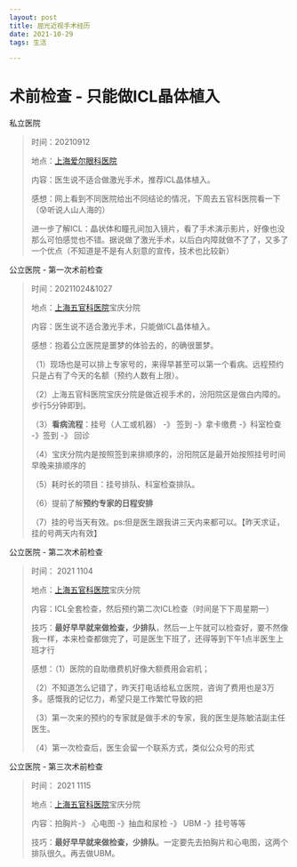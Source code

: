 ```yaml
---
layout: post
title: 屈光近视手术经历
date: 2021-10-29
tags: 生活

---
```


# 术前检查 - 只能做ICL晶体植入

私立医院 

> 时间：20210912
>
> 地点：[上海爱尔眼科医院](https://j.map.baidu.com/9c/H03)
>
> 内容：医生说不适合做激光手术，推荐ICL晶体植入。
>
> 感想：网上看到不同医院给出不同结论的情况，下周去五官科医院看一下（😰听说人山人海的）
>
> 进一步了解ICL：晶状体和瞳孔间加入镜片，看了手术演示影片，好像也没那么可怕感觉也不错。据说做了激光手术，以后白内障就做不了了，又多了一个优点（不知道是不是有人刻意的宣传，技术也比较新）

公立医院  - 第一次术前检查

> 时间：20211024&1027
>
> 地点：[上海五官科医院](https://j.map.baidu.com/3d/Fzx)宝庆分院
>
> 内容：医生说不适合激光手术，只能做ICL晶体植入。
>
> 感想：抱着公立医院是噩梦的体验去的，的确很噩梦。
>
> （1）现场也是可以排上专家号的，来得早甚至可以第一个看病。远程预约只是占有了今天的名额（预约人数有上限）。
>
> （2）上海五官科医院宝庆分院是做近视手术的，汾阳院区是做白内障的。步行5分钟即到。
>
> （3）**看病流程**：挂号（人工或机器） -》 签到 -》拿卡缴费 -》科室检查 -》签到 -》 回诊
>
> （4）宝庆分院内是按照签到来排顺序的，汾阳院区是最开始按照挂号时间早晚来排顺序的
>
> （5）耗时长的项目：挂号排队、科室检查排队。
>
> （6）提前了解**预约专家的日程安排**
>
> （7）挂的号当天有效。ps:但是医生跟我讲三天内来都可以。【昨天求证，挂的号两天内有效】

公立医院  - 第二次术前检查

> 时间： 2021 1104
>
> 地点：[上海五官科医院](https://j.map.baidu.com/3d/Fzx)宝庆分院
>
> 内容：ICL全套检查，然后预约第二次ICL检查（时间是下下周星期一）
>
> 技巧：**最好早早就来做检查，少排队**，然后一上午就可以检查好，要不然像我一样，本来检查都做完了，可是医生下班了，还得等到下午1点半医生上班才行
>
> 感想：（1）医院的自助缴费机好像大额费用会宕机；
>
> （2）不知道怎么记错了，昨天打电话给私立医院，咨询了费用也是3万多。感慨我的记忆力，希望只是工作繁忙导致的把
>
> （3）第一次来的预约的专家就是做手术的专家，我的医生是陈敏洁副主任医生。
>
> （4）第一次检查后，医生会留一个联系方式，类似公众号的形式

公立医院 - 第三次术前检查

> 时间： 2021 1115
>
> 地点：[上海五官科医院](https://j.map.baidu.com/3d/Fzx)宝庆分院
>
> 内容：拍胸片-》 心电图 -》抽血和尿检 -》 UBM -》挂号等等
>
> 技巧：**最好早早就来做检查，少排队**。一定要先去拍胸片和心电图，这两个排队很久。再去做UBM。
